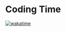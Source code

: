 # Coding Time

<p>
  <a href="https://wakatime.com/badge/user/018af96f-cc66-4e21-a00c-028b0e9f72bb/project/018ee9e0-7716-4520-a58d-68a28dfef1e3">
    <img src="https://wakatime.com/badge/user/018af96f-cc66-4e21-a00c-028b0e9f72bb/project/018ee9e0-7716-4520-a58d-68a28dfef1e3.svg?style=plastic" alt="wakatime">
  </a>
</p>
